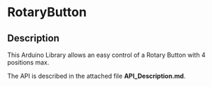 # RotaryButton

## Description
This Arduino Library allows an easy control of a Rotary Button with 4 positions max.

The API is described in the attached file **API_Description.md**.


